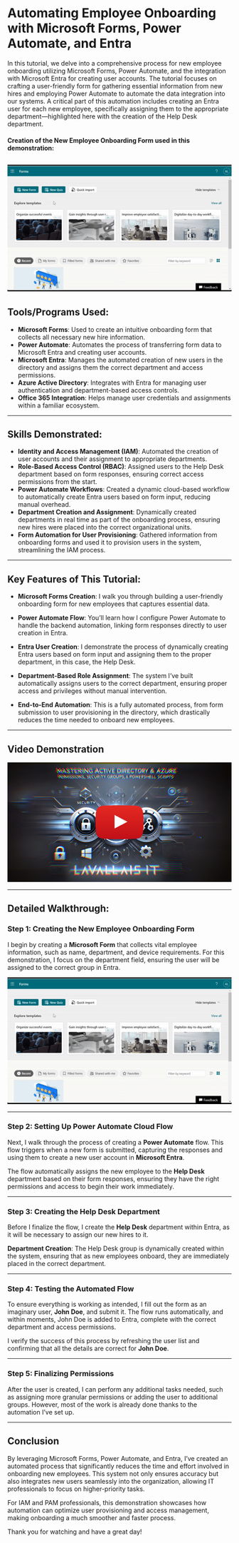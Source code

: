 # Automating Employee Onboarding with Microsoft Forms, Power Automate, and Entra

In this tutorial, we delve into a comprehensive process for new employee onboarding utilizing Microsoft Forms, Power Automate, and the integration with Microsoft Entra for creating user accounts. The tutorial focuses on crafting a user-friendly form for gathering essential information from new hires and employing Power Automate to automate the data integration into our systems. A critical part of this automation includes creating an Entra user for each new employee, specifically assigning them to the appropriate department—highlighted here with the creation of the Help Desk department.

#### Creation of the New Employee Onboarding Form used in this demonstration:
![Microsoft Forms Demonstration](https://github.com/KLavallais/KLavallais/blob/assets/Microsoft%20Forms%20Demonstration.gif)
---

## Tools/Programs Used:
- **Microsoft Forms**: Used to create an intuitive onboarding form that collects all necessary new hire information.
- **Power Automate**: Automates the process of transferring form data to Microsoft Entra and creating user accounts.
- **Microsoft Entra**: Manages the automated creation of new users in the directory and assigns them the correct department and access permissions.
- **Azure Active Directory**: Integrates with Entra for managing user authentication and department-based access controls.
- **Office 365 Integration**: Helps manage user credentials and assignments within a familiar ecosystem.

---

## Skills Demonstrated:
- **Identity and Access Management (IAM)**: Automated the creation of user accounts and their assignment to appropriate departments.
- **Role-Based Access Control (RBAC)**: Assigned users to the Help Desk department based on form responses, ensuring correct access permissions from the start.
- **Power Automate Workflows**: Created a dynamic cloud-based workflow to automatically create Entra users based on form input, reducing manual overhead.
- **Department Creation and Assignment**: Dynamically created departments in real time as part of the onboarding process, ensuring new hires were placed into the correct organizational units.
- **Form Automation for User Provisioning**: Gathered information from onboarding forms and used it to provision users in the system, streamlining the IAM process.

---

## Key Features of This Tutorial:

- **Microsoft Forms Creation**: I walk you through building a user-friendly onboarding form for new employees that captures essential data.
  
- **Power Automate Flow**: You’ll learn how I configure Power Automate to handle the backend automation, linking form responses directly to user creation in Entra.

- **Entra User Creation**: I demonstrate the process of dynamically creating Entra users based on form input and assigning them to the proper department, in this case, the Help Desk.

- **Department-Based Role Assignment**: The system I’ve built automatically assigns users to the correct department, ensuring proper access and privileges without manual intervention.

- **End-to-End Automation**: This is a fully automated process, from form submission to user provisioning in the directory, which drastically reduces the time needed to onboard new employees.

---

## Video Demonstration

[![Watch the video](https://github.com/KLavallais/KLavallais/blob/assets/Permissions%20and%20Security%20Groups%20Azure%20Thumbnail.jpg)](https://youtu.be/4OCqiQdUeMQ)


---

## Detailed Walkthrough:

### Step 1: Creating the New Employee Onboarding Form

I begin by creating a **Microsoft Form** that collects vital employee information, such as name, department, and device requirements. For this demonstration, I focus on the department field, ensuring the user will be assigned to the correct group in Entra. 

![Microsoft Forms Demonstration](https://github.com/KLavallais/KLavallais/blob/assets/Microsoft%20Forms%20Demonstration.gif)

---

### Step 2: Setting Up Power Automate Cloud Flow

Next, I walk through the process of creating a **Power Automate** flow. This flow triggers when a new form is submitted, capturing the responses and using them to create a new user account in **Microsoft Entra**.

The flow automatically assigns the new employee to the **Help Desk** department based on their form responses, ensuring they have the right permissions and access to begin their work immediately.

---

### Step 3: Creating the Help Desk Department

Before I finalize the flow, I create the **Help Desk** department within Entra, as it will be necessary to assign our new hires to it.

**Department Creation**: The Help Desk group is dynamically created within the system, ensuring that as new employees onboard, they are immediately placed in the correct department.

---

### Step 4: Testing the Automated Flow

To ensure everything is working as intended, I fill out the form as an imaginary user, **John Doe**, and submit it. The flow runs automatically, and within moments, John Doe is added to Entra, complete with the correct department and access permissions.

I verify the success of this process by refreshing the user list and confirming that all the details are correct for **John Doe**.

---

### Step 5: Finalizing Permissions

After the user is created, I can perform any additional tasks needed, such as assigning more granular permissions or adding the user to additional groups. However, most of the work is already done thanks to the automation I’ve set up.

---

## Conclusion

By leveraging Microsoft Forms, Power Automate, and Entra, I’ve created an automated process that significantly reduces the time and effort involved in onboarding new employees. This system not only ensures accuracy but also integrates new users seamlessly into the organization, allowing IT professionals to focus on higher-priority tasks.

For IAM and PAM professionals, this demonstration showcases how automation can optimize user provisioning and access management, making onboarding a much smoother and faster process. 

Thank you for watching and have a great day!


